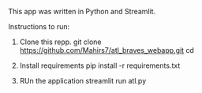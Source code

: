 This app was written in Python and Streamlit. 

Instructions to run:

1. Clone this repp. 
   git clone https://github.com/Mahirs7/atl_braves_webapp.git
   cd <repository-folder>

2. Install requirements
   pip install -r requirements.txt

3. RUn the application
   streamlit run atl.py

